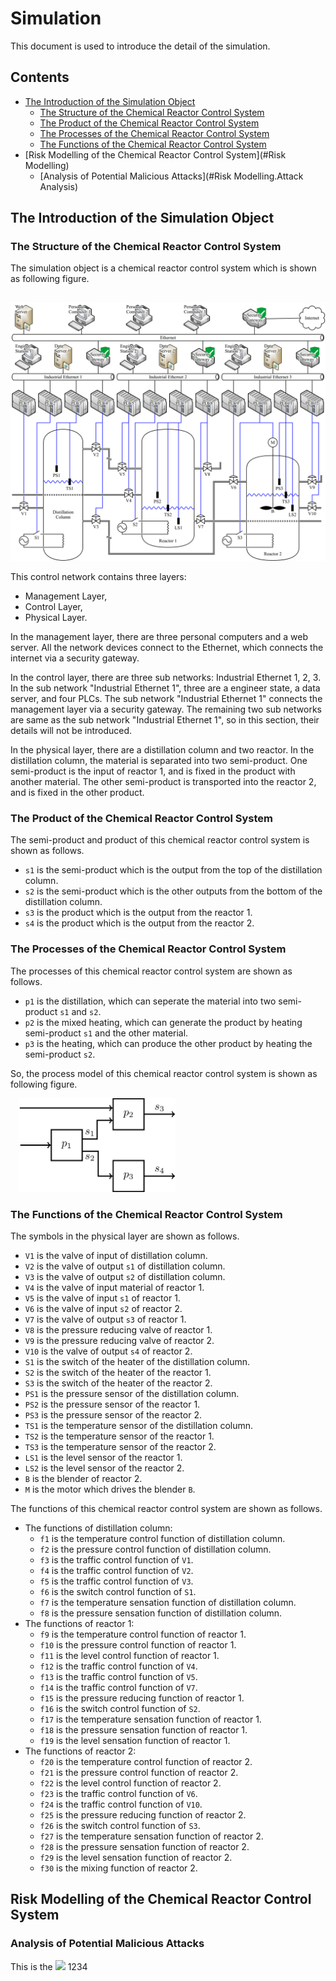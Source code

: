 <script type="text/x-mathjax-config">
MathJax.Hub.Config({
  tex2jax: {inlineMath: [['$','$'], ['\\(','\\)']]}
});
</script>
<script type="text/javascript"
  src="https://d3eoax9i5htok0.cloudfront.net/mathjax/latest/MathJax.js?config=TeX-AMS-MML_HTMLorMML">
</script>

# Simulation
This document is used to introduce the detail of the simulation.

## Contents
* [The Introduction of the Simulation Object](#Introduction)
	- [The Structure of the Chemical Reactor Control System](#Introduction.Structure)
	- [The Product of the Chemical Reactor Control System](#Introduction.Product)
	- [The Processes of the Chemical Reactor Control System](#Introduction.Processes)
	- [The Functions of the Chemical Reactor Control System](#Introduction.Functions)
* [Risk Modelling of the Chemical Reactor Control System](#Risk Modelling)
	- [Analysis of Potential Malicious Attacks](#Risk Modelling.Attack Analysis)


<h2 id="Introduction">The Introduction of the Simulation Object</h2>
<h3 id="Introduction.Structure">The Structure of the Chemical Reactor Control System</h3>

The simulation object is a chemical reactor control system which is shown as following figure.

&#8194;&#8194;<img src="/Figures/Structure.of.Reactor.Control.System.png" alt="Structure of Reactor Control System" />

This control network contains three layers:

* Management Layer,
* Control Layer,
* Physical Layer.

In the management layer, there are three personal computers and a web server. All the network devices connect to the Ethernet, which connects the internet via a security gateway.

In the control layer, there are three sub networks: Industrial Ethernet 1, 2, 3. In the sub network "Industrial Ethernet 1", three are a engineer state, a data server, and four PLCs. The sub network "Industrial Ethernet 1" connects the management layer via a security gateway. The remaining two sub networks are same as the sub network "Industrial Ethernet 1", so in this section, their details will not be introduced.

In the physical layer, there are a distillation column and two reactor. In the distillation column, the material is separated into two semi-product. One semi-product is the input of reactor 1, and is fixed in the product with another material. The other semi-product is transported into the reactor 2, and is fixed in the other product.

<h3 id="Introduction.Product">The Product of the Chemical Reactor Control System</h3>
The semi-product and product of this chemical reactor control system is shown as follows.

* ``s1`` is the semi-product which is the output from the top of the distillation column.
* ``s2`` is the semi-product which is the other outputs from the bottom of the distillation column.
* ``s3`` is the product which is the output from the reactor 1.
* ``s4`` is the product which is the output from the reactor 2.

<h3 id="Introduction.Processes">The Processes of the Chemical Reactor Control System</h3>
The processes of this chemical reactor control system are shown as follows.

* ``p1`` is the distillation, which can seperate the material into two semi-product ``s1`` and ``s2``.
* ``p2`` is the mixed heating, which can generate the product by heating semi-product ``s1`` and the other material.
* ``p3`` is the heating, which can produce the other product by heating the semi-product ``s2``.

So, the process model of this chemical reactor control system is shown as following figure.

&#8194;&#8194;<img src="/Figures/Process.Model.of.Reactor.Control.System.png" width = "250" alt="Process Model of Reactor Control System" />

<h3 id="Introduction.Functions">The Functions of the Chemical Reactor Control System</h3>
The symbols in the physical layer are shown as follows.

* ``V1`` is the valve of input of distillation column.
* ``V2`` is the valve of output ``s1`` of distillation column.
* ``V3`` is the valve of output ``s2`` of distillation column.
* ``V4`` is the valve of input material of reactor 1.
* ``V5`` is the valve of input ``s1`` of reactor 1.
* ``V6`` is the valve of input ``s2`` of reactor 2.
* ``V7`` is the valve of output ``s3`` of reactor 1.
* ``V8`` is the pressure reducing valve of reactor 1.
* ``V9`` is the pressure reducing valve of reactor 2.
* ``V10`` is the valve of output ``s4`` of reactor 2.
* ``S1`` is the switch of the heater of the distillation column.
* ``S2`` is the switch of the heater of the reactor 1.
* ``S3`` is the switch of the heater of the reactor 2.
* ``PS1`` is the pressure sensor of the distillation column.
* ``PS2`` is the pressure sensor of the reactor 1.
* ``PS3`` is the pressure sensor of the reactor 2.
* ``TS1`` is the temperature sensor of the distillation column.
* ``TS2`` is the temperature sensor of the reactor 1.
* ``TS3`` is the temperature sensor of the reactor 2.
* ``LS1`` is the level sensor of the reactor 1.
* ``LS2`` is the level sensor of the reactor 2.
* ``B`` is the blender of reactor 2.
* ``M`` is the motor which drives the blender ``B``.

The functions of this chemical reactor control system are shown as follows.

* The functions of distillation column:
	- ``f1`` is the temperature control function of distillation column.
	- ``f2`` is the pressure control function of distillation column.
	- ``f3`` is the traffic control function of ``V1``.
	- ``f4`` is the traffic control function of ``V2``.
	- ``f5`` is the traffic control function of ``V3``.
	- ``f6`` is the switch control function of ``S1``.
	- ``f7`` is the temperature sensation function of distillation column.
	- ``f8`` is the pressure sensation function of distillation column.
* The functions of reactor 1:
	- ``f9`` is the temperature control function of reactor 1.
	- ``f10`` is the pressure control function of reactor 1.
	- ``f11`` is the level control function of reactor 1.
	- ``f12`` is the traffic control function of ``V4``.
	- ``f13`` is the traffic control function of ``V5``.
	- ``f14`` is the traffic control function of ``V7``.
	- ``f15`` is the pressure reducing function of reactor 1.
	- ``f16`` is the switch control function of ``S2``.
	- ``f17`` is the temperature sensation function of reactor 1.
	- ``f18`` is the pressure sensation function of reactor 1.
	- ``f19`` is the level sensation function of reactor 1.
* The functions of reactor 2:
	- ``f20`` is the temperature control function of reactor 2.
	- ``f21`` is the pressure control function of reactor 2.
	- ``f22`` is the level control function of reactor 2.
	- ``f23`` is the traffic control function of ``V6``.
	- ``f24`` is the traffic control function of ``V10``.
	- ``f25`` is the pressure reducing function of reactor 2.
	- ``f26`` is the switch control function of ``S3``.
	- ``f27`` is the temperature sensation function of reactor 2.
	- ``f28`` is the pressure sensation function of reactor 2.
	- ``f29`` is the level sensation function of reactor 2.
	- ``f30`` is the mixing function of reactor 2.

<h2 id="Risk Modelling">Risk Modelling of the Chemical Reactor Control System</h2>
<h3 id="Risk Modelling.Attack Analysis">Analysis of Potential Malicious Attacks</h3>

This is the <img src="http://latex.codecogs.com/gif.latex?%5Csmall%20s_1"> 1234